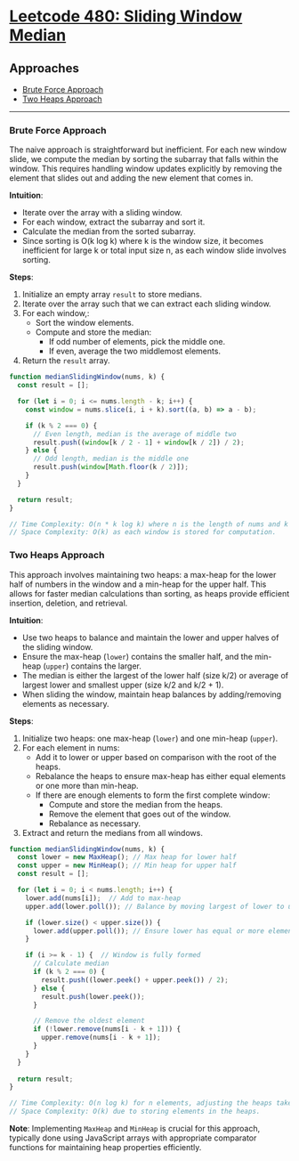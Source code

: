 # [Leetcode 480: Sliding Window Median](https://leetcode.com/problems/sliding-window-median/)

## Approaches
- [Brute Force Approach](#brute-force-approach)
- [Two Heaps Approach](#two-heaps-approach)

---

### Brute Force Approach

The naive approach is straightforward but inefficient. For each new window slide, we compute the median by sorting the subarray that falls within the window. This requires handling window updates explicitly by removing the element that slides out and adding the new element that comes in.

**Intuition**:
- Iterate over the array with a sliding window.
- For each window, extract the subarray and sort it.
- Calculate the median from the sorted subarray.
- Since sorting is O(k log k) where k is the window size, it becomes inefficient for large k or total input size n, as each window slide involves sorting.

**Steps**:
1. Initialize an empty array `result` to store medians.
2. Iterate over the array such that we can extract each sliding window.
3. For each window,:
   - Sort the window elements.
   - Compute and store the median:
     - If odd number of elements, pick the middle one.
     - If even, average the two middlemost elements.
4. Return the `result` array.

```javascript
function medianSlidingWindow(nums, k) {
  const result = [];

  for (let i = 0; i <= nums.length - k; i++) {
    const window = nums.slice(i, i + k).sort((a, b) => a - b);

    if (k % 2 === 0) {
      // Even length, median is the average of middle two
      result.push((window[k / 2 - 1] + window[k / 2]) / 2);
    } else {
      // Odd length, median is the middle one
      result.push(window[Math.floor(k / 2)]);
    }
  }

  return result;
}

// Time Complexity: O(n * k log k) where n is the length of nums and k is the window size.
// Space Complexity: O(k) as each window is stored for computation.
```

### Two Heaps Approach

This approach involves maintaining two heaps: a max-heap for the lower half of numbers in the window and a min-heap for the upper half. This allows for faster median calculations than sorting, as heaps provide efficient insertion, deletion, and retrieval.

**Intuition**:
- Use two heaps to balance and maintain the lower and upper halves of the sliding window.
- Ensure the max-heap (`lower`) contains the smaller half, and the min-heap (`upper`) contains the larger.
- The median is either the largest of the lower half (size k/2) or average of largest lower and smallest upper (size k/2 and k/2 + 1).
- When sliding the window, maintain heap balances by adding/removing elements as necessary.

**Steps**:
1. Initialize two heaps: one max-heap (`lower`) and one min-heap (`upper`).
2. For each element in nums:
   - Add it to lower or upper based on comparison with the root of the heaps.
   - Rebalance the heaps to ensure max-heap has either equal elements or one more than min-heap.
   - If there are enough elements to form the first complete window:
     - Compute and store the median from the heaps.
     - Remove the element that goes out of the window.
     - Rebalance as necessary.
3. Extract and return the medians from all windows.

```javascript
function medianSlidingWindow(nums, k) {
  const lower = new MaxHeap(); // Max heap for lower half
  const upper = new MinHeap(); // Min heap for upper half
  const result = [];

  for (let i = 0; i < nums.length; i++) {
    lower.add(nums[i]);  // Add to max-heap
    upper.add(lower.poll()); // Balance by moving largest of lower to upper

    if (lower.size() < upper.size()) {
      lower.add(upper.poll()); // Ensure lower has equal or more elements
    }

    if (i >= k - 1) {  // Window is fully formed
      // Calculate median
      if (k % 2 === 0) {
        result.push((lower.peek() + upper.peek()) / 2);
      } else {
        result.push(lower.peek());
      }

      // Remove the oldest element
      if (!lower.remove(nums[i - k + 1])) {
        upper.remove(nums[i - k + 1]);
      }
    }
  }
  
  return result;
}

// Time Complexity: O(n log k) for n elements, adjusting the heaps takes logarithmic time.
// Space Complexity: O(k) due to storing elements in the heaps.
```

**Note**: Implementing `MaxHeap` and `MinHeap` is crucial for this approach, typically done using JavaScript arrays with appropriate comparator functions for maintaining heap properties efficiently.

